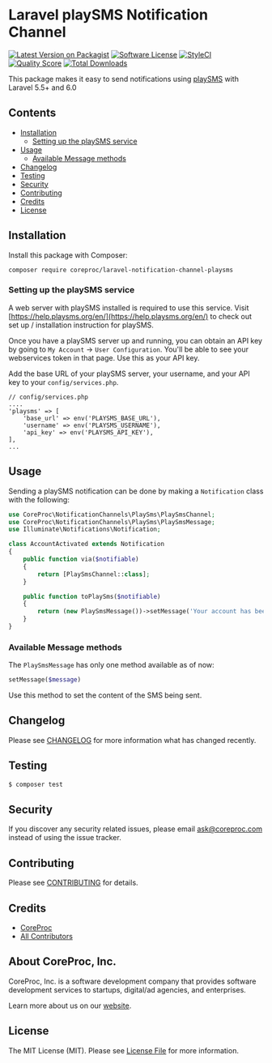 # Laravel playSMS Notification Channel

[![Latest Version on Packagist](https://img.shields.io/packagist/v/coreproc/laravel-notification-channel-play-sms.svg?style=flat-square)](https://packagist.org/packages/coreproc/laravel-notification-channel-play-sms)
[![Software License](https://img.shields.io/badge/license-MIT-brightgreen.svg?style=flat-square)](LICENSE.md)
[![StyleCI](https://styleci.io/repos/238358722/shield)](https://styleci.io/repos/238358722)
[![Quality Score](https://img.shields.io/scrutinizer/g/coreproc/laravel-notification-channel-play-sms.svg?style=flat-square)](https://scrutinizer-ci.com/g/coreproc/laravel-notification-channel-play-sms)
[![Total Downloads](https://img.shields.io/packagist/dt/coreproc/laravel-notification-channel-play-sms.svg?style=flat-square)](https://packagist.org/packages/coreproc/laravel-notification-channel-play-sms)

This package makes it easy to send notifications using [playSMS](https://playsms.org) with Laravel 5.5+ and 6.0

## Contents

- [Installation](#installation)
	- [Setting up the playSMS service](#setting-up-the-playSMS-service)
- [Usage](#usage)
	- [Available Message methods](#available-message-methods)
- [Changelog](#changelog)
- [Testing](#testing)
- [Security](#security)
- [Contributing](#contributing)
- [Credits](#credits)
- [License](#license)


## Installation

Install this package with Composer:

    composer require coreproc/laravel-notification-channel-playsms

### Setting up the playSMS service

A web server with playSMS installed is required to use this service. Visit 
[https://help.playsms.org/en/](https://help.playsms.org/en/) to check out set up / installation instruction for playSMS.

Once you have a playSMS server up and running, you can obtain an API key by going to `My Account` -> 
`User Configuration`. You'll be able to see your webservices token in that page. Use this as your API key.  

Add the base URL of your playSMS server, your username, and your API key to your `config/services.php`.

    // config/services.php
    ....
    'playsms' => [
        'base_url' => env('PLAYSMS_BASE_URL'),
        'username' => env('PLAYSMS_USERNAME'),
        'api_key' => env('PLAYSMS_API_KEY'),
    ],
    ...

## Usage

Sending a playSMS notification can be done by making a `Notification` class with the following:

```php
use CoreProc\NotificationChannels\PlaySms\PlaySmsChannel;
use CoreProc\NotificationChannels\PlaySms\PlaySmsMessage;
use Illuminate\Notifications\Notification;

class AccountActivated extends Notification
{
    public function via($notifiable)
    {
        return [PlaySmsChannel::class];
    }

    public function toPlaySms($notifiable)
    {
        return (new PlaySmsMessage())->setMessage('Your account has been activated!');
    }
}
```

### Available Message methods

The `PlaySmsMessage` has only one method available as of now:

```php
setMessage($message)
```

Use this method to set the content of the SMS being sent.

## Changelog

Please see [CHANGELOG](CHANGELOG.md) for more information what has changed recently.

## Testing

``` bash
$ composer test
```

## Security

If you discover any security related issues, please email ask@coreproc.com instead of using the issue tracker.

## Contributing

Please see [CONTRIBUTING](CONTRIBUTING.md) for details.

## Credits

- [CoreProc](https://github.com/CoreProc)
- [All Contributors](../../contributors)

## About CoreProc, Inc.

CoreProc, Inc. is a software development company that provides software development services to startups, digital/ad agencies, and enterprises.

Learn more about us on our [website](https://coreproc.com).

## License

The MIT License (MIT). Please see [License File](LICENSE.md) for more information.
